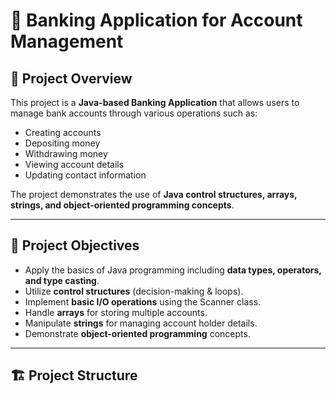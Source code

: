 # 🏦 Banking Application for Account Management

## 📌 Project Overview
This project is a **Java-based Banking Application** that allows users to manage bank accounts through various operations such as:
- Creating accounts
- Depositing money
- Withdrawing money
- Viewing account details
- Updating contact information

The project demonstrates the use of **Java control structures, arrays, strings, and object-oriented programming concepts**.

---

## 🎯 Project Objectives
- Apply the basics of Java programming including **data types, operators, and type casting**.  
- Utilize **control structures** (decision-making & loops).  
- Implement **basic I/O operations** using the Scanner class.  
- Handle **arrays** for storing multiple accounts.  
- Manipulate **strings** for managing account holder details.  
- Demonstrate **object-oriented programming** concepts.  

---

## 🏗️ Project Structure
